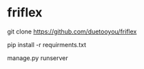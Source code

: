 # friflex

git clone https://github.com/duetooyou/friflex

pip install -r requirments.txt

manage.py runserver
